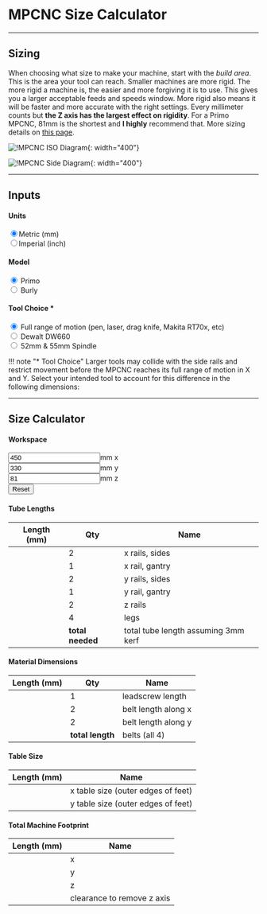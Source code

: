 <script src="https://code.jquery.com/jquery-1.9.1.min.js"></script>

# MPCNC Size Calculator
----

## Sizing

When choosing what size to make your machine, start with the _build area_. This is the area your
tool can reach. Smaller machines are more rigid. The more rigid a machine is, the easier and more
forgiving it is to use. This gives you a larger acceptable feeds and speeds window. More rigid
also means it will be faster and more accurate with the right settings. Every millimeter counts but
**the Z axis has the largest effect on rigidity**. For a Primo MPCNC, 81mm is the shortest and **I
highly** recommend that. More sizing details on [this page](https://www.v1engineering.com/assembly/machine-size/).

![!MPCNC ISO Diagram](https://www.v1engineering.com/wp-content/uploads/2020/06/ISO-Diagram2.jpg){: width="400"}

![!MPCNC Side Diagram](https://www.v1engineering.com/wp-content/uploads/2020/06/Primo-Calc-diagram-1.jpg){: width="400"}

----
## Inputs

#### Units
<input type="radio" onchange="to_mm()" name="units" value="mm" checked>Metric (mm)<br/>
<input type="radio" onchange="to_inch()" name="units" value="inches">Imperial (inch)<br/>

#### Model
<input type="radio" onchange="from_working()" name="model" value="Primo" checked> Primo<br/>
<input type="radio" onchange="from_working()" name="model" value="Burly"> Burly<br/>

#### Tool Choice \*
<input type="radio" onchange="from_working()" name="tool" value="Pen" checked> Full range of motion (pen, laser, drag knife, Makita RT70x, etc)<br/>
<input type="radio" onchange="from_working()" name="tool" value="DW660"> Dewalt DW660<br/>
<input type="radio" onchange="from_working()" name="tool" value="55mm"> 52mm & 55mm Spindle<br/>

!!! note "* Tool Choice"
    Larger tools may collide with the side rails and restrict movement
    before the MPCNC reaches its full range of motion in X and Y.
    Select your intended tool to account for this difference in the following dimensions:

----

## Size Calculator

#### Workspace
<!-- These "value"s are going to be overwritten by the reset_work() function below. -->
<input class="calc" type="number" onchange="from_working()" name="xwork" value="450" size="6"><span class="units">mm</span> x<br/>
<input class="calc" type="number" onchange="from_working()" name="ywork" value="330" size="6"><span class="units">mm</span> y<br/>
<input class="calc" type="number" onchange="from_working()" name="zwork" value="81" size="6"><span class="units">mm</span> z<br/>
<button class="reset" onclick="reset_work()">Reset</button>

#### Tube Lengths
|Length (<span class="units">mm</span>)| Qty | Name |
|--------------------------------------|-----|------|
|<span name="xrails"     ></span>|2|x rails, sides|
|<span name="xgantryrail"></span>|1|x rail, gantry|
|<span name="yrails"     ></span>|2|y rails, sides|
|<span name="ygantryrail"></span>|1|y rail, gantry|
|<span name="zrails"     ></span>|2|z rails|
|<span name="zlegs"      ></span>|4|legs|
|<span name="rail_total" ></span>|**total needed**| total tube length assuming 3mm kerf|

#### Material Dimensions
|Length (<span class="units">mm</span>)| Qty | Name |
|--------------------------------------|-----|------|
|<span name="leadscrew" ></span>|1|leadscrew length|
|<span name="xbelts"    ></span>|2|belt length along x|
|<span name="ybelts"    ></span>|2|belt length along y|
|<span name="belt_total"></span>|**total length**| belts (all 4)|

#### Table Size
|Length (<span class="units">mm</span>)| Name |
|--------------------------------------|------|
|<span name="xtable"></span>|x table size (outer edges of feet)|
|<span name="ytable"></span>|y table size (outer edges of feet)|

#### Total Machine Footprint
|Length (<span class="units">mm</span>)| Name |
|--------------------------------------|------|
|<span name="xbound" ></span>|x|
|<span name="ybound" ></span>|y|
|<span name="zbound" ></span>|z|
|<span name="zbound2"></span>|clearance to remove z axis|

<script>

function get_unit_convert() {
  // Get the currently chosen units.
  var units = $("input[name=units]:checked").val();

  // Get the multiplier.
  var unit_convert = 1.0;
  if (units == "mm") {
    // We have mm selected.
    unit_convert = 1.0;
  } else if (units == "inches") {
    // We have inches selected.
    unit_convert = 1.0/25.4;
  }
  else {
    alert("internal error: unrecognized units " + units);
  }
  return unit_convert;
}

function get_offsets() {

  const unit_convert = get_unit_convert();

  var burly = {};
  burly.xrail_minus_work = 264 * unit_convert;
  burly.xgantryrail_minus_work = 264 * unit_convert;
  burly.yrail_minus_work = 264 * unit_convert;
  burly.ygantryrail_minus_work = 264 * unit_convert;
  burly.zrail_minus_work = 190 * unit_convert;
  burly.zleg_minus_work = -13 * unit_convert;
  burly.xtable_minus_rail = 20 * unit_convert;
  burly.ytable_minus_rail = 20 * unit_convert;
  burly.xbound_minus_rail = 30 * unit_convert;
  burly.ybound_minus_rail = 30 * unit_convert;
  burly.zbound_minus_rail_and_work = 50 * unit_convert;
  burly.zleadscrew_minus_work = 76 * unit_convert;
  burly.xbelt_minus_rail = 136 * unit_convert;
  burly.ybelt_minus_rail = 136 * unit_convert;
  burly.kerf = 3 * unit_convert;

  var primo = {};
  primo.xrail_minus_work = 304 * unit_convert;
  primo.xgantryrail_minus_work = 249 * unit_convert;
  primo.yrail_minus_work = 313 * unit_convert;
  primo.ygantryrail_minus_work = 258 * unit_convert;
  primo.zrail_minus_work = 190 * unit_convert;
  primo.zleg_minus_work = -21 * unit_convert;
  primo.xtable_minus_rail = -34 * unit_convert;
  primo.ytable_minus_rail = -34 * unit_convert;
  primo.xbound_minus_rail = 68 * unit_convert;
  primo.ybound_minus_rail = 68 * unit_convert;
  primo.zbound_minus_rail_and_work = 50 * unit_convert;
  primo.zleadscrew_minus_work = 50 * unit_convert;
  primo.xbelt_minus_rail = 50 * unit_convert;
  primo.ybelt_minus_rail = 50 * unit_convert;
  primo.kerf = 3 * unit_convert;

  var tool = $("input[name=tool]:checked").val();
  if (tool == "Pen") {
    // don't clip the working space at all
  }
  else if (tool == "DW660") {
    // working space clipped by this much (not necessarily the same between burly and primo
    burly.xrail_minus_work = burly.xrail_minus_work + 10 * unit_convert;
    burly.xgantryrail_minus_work = burly.xgantryrail_minus_work + 10 * unit_convert;
    burly.yrail_minus_work = burly.yrail_minus_work + 8 * unit_convert;
    burly.ygantryrail_minus_work = burly.ygantryrail_minus_work + 8 * unit_convert;
    burly.zrail_minus_work = burly.zrail_minus_work + 2.75 * unit_convert;
    burly.zleg_minus_work = burly.zleg_minus_work + 2.75 * unit_convert;

    primo.xrail_minus_work = primo.xrail_minus_work + 9 * unit_convert;
    primo.xgantryrail_minus_work = primo.xgantryrail_minus_work + 9 * unit_convert;
    primo.yrail_minus_work = primo.yrail_minus_work + 9 * unit_convert;
    primo.ygantryrail_minus_work = primo.ygantryrail_minus_work + 9 * unit_convert;
    primo.zrail_minus_work = primo.zrail_minus_work + 2.75 * unit_convert;
    primo.zleg_minus_work = primo.zleg_minus_work + 2.75 * unit_convert;
  }
  else if (tool == "55mm") {
    // working space clipped by this much (not necessarily the same between burly and primo
    primo.xrail_minus_work = primo.xrail_minus_work + 3 * unit_convert;
    primo.xgantryrail_minus_work = primo.xgantryrail_minus_work + 3 * unit_convert;
    primo.yrail_minus_work = primo.yrail_minus_work + 3 * unit_convert;
    primo.ygantryrail_minus_work = primo.ygantryrail_minus_work + 3 * unit_convert;
    primo.zrail_minus_work = primo.zrail_minus_work + 2.5 * unit_convert;
    primo.zleg_minus_work = primo.zleg_minus_work + 2.5 * unit_convert;
  }
  else {
    alert("internal error: unrecognized tool " + tool);
  }

  var model = $("input[name=model]:checked").val();
  if (model == "Primo") {
    return primo;
  }
  else if (model == "Burly") {
    return burly;
  }
  else {
    alert("internal error: unrecognized model " + model);
  }
}

function to_mm() {
  // Find all the labels and change them to mm
  $(".units").text("mm");

  // Set the step attributes (you can also set other attributes here, like min, max, whatever)
  $("input[name=xwork]").attr({
    "step": 10.0
  });
  $("input[name=ywork]").attr({
    "step": 10.0
  });
  $("input[name=zwork]").attr({
    "step": 1
  });

  // Get the current values.
  var xwork = parseFloat($("input[name=xwork]").val());
  var ywork = parseFloat($("input[name=ywork]").val());
  var zwork = parseFloat($("input[name=zwork]").val());

  // Change the units.
  // This Math.round(... * 10.0) / 10.0 is to round to the step.
  $("input[name=xwork]").val(Math.round(xwork * 25.4 * 0.1) / 0.1);
  $("input[name=ywork]").val(Math.round(ywork * 25.4 * 0.1) / 0.1);
  $("input[name=zwork]").val(Math.round(zwork * 25.4));

  // Recalculate the rest of the page.
  from_working();
}

function to_inch() {
  // Find all the labels and change them to inches
  $(".units").text("inches");

  // Set the step attributes (you can also set other attributes here, like min, max, whatever)
  $("input[name=xwork]").attr({
    "step": 0.25
  });
  $("input[name=ywork]").attr({
    "step": 0.25
  });
  $("input[name=zwork]").attr({
    "step": 0.25
  });

  // Get the current values.
  var xwork = parseFloat($("input[name=xwork]").val());
  var ywork = parseFloat($("input[name=ywork]").val());
  var zwork = parseFloat($("input[name=zwork]").val());

  // Change the units.
  $("input[name=xwork]").val(clip(xwork / 25.4));
  $("input[name=ywork]").val(clip(ywork / 25.4));
  $("input[name=zwork]").val(clip(zwork / 25.4));

  // Recalculate the rest of the page.
  from_working();
}

function clip(value) {
  return Math.round(value * 4) / 4; // Round to 0.25
}

function reset_work() {
  const unit_convert = get_unit_convert();
  $("input[name=xwork]").val(clip(450 * unit_convert));
  $("input[name=ywork]").val(clip(330 * unit_convert));
  $("input[name=zwork]").val(clip(81 * unit_convert));
  from_working();
}

function from_working() {
  var offsets = get_offsets();

  var xwork = parseFloat($("input[name=xwork]").val());
  var ywork = parseFloat($("input[name=ywork]").val());
  var zwork = parseFloat($("input[name=zwork]").val());

  var xrails = xwork + offsets.xrail_minus_work;
  var xgantryrail = xwork + offsets.xgantryrail_minus_work;
  var yrails = ywork + offsets.yrail_minus_work;
  var ygantryrail = ywork + offsets.ygantryrail_minus_work;
  var zrails = zwork + offsets.zrail_minus_work;
  var zlegs = zwork + offsets.zleg_minus_work;
  var rail_total = xrails*2 + xgantryrail + yrails*2 + ygantryrail + zrails*2 + zlegs*4 + 12*offsets.kerf;
  var leadscrew = zwork + offsets.zleadscrew_minus_work;
  var xbelts = xrails + offsets.xbelt_minus_rail;
  var ybelts = yrails + offsets.ybelt_minus_rail;
  var belt_total = 2*xbelts + 2*ybelts;

  var xtable = xrails + offsets.xtable_minus_rail;
  var ytable = yrails + offsets.ytable_minus_rail;
  var xbound = xrails + offsets.xbound_minus_rail;
  var ybound = yrails + offsets.ybound_minus_rail;
  var zbound = zwork + zrails + offsets.zbound_minus_rail_and_work;
  var zbound2 = zrails*2;

  ///$("input[name=xwork]").val(clip(xwork));
  ///$("input[name=ywork]").val(clip(ywork));
  ///$("input[name=zwork]").val(clip(zwork));

  $("span[name=xrails]").text(clip(xrails));
  $("span[name=xgantryrail]").text(clip(xgantryrail));
  $("span[name=yrails]").text(clip(yrails));
  $("span[name=ygantryrail]").text(clip(ygantryrail));
  $("span[name=zrails]").text(clip(zrails));
  $("span[name=zlegs]").text(clip(zlegs));
  $("span[name=rail_total]").text(clip(rail_total));
  $("span[name=leadscrew]").text(clip(leadscrew));
  $("span[name=xbelts]").text(clip(xbelts));
  $("span[name=ybelts]").text(clip(ybelts));
  $("span[name=belt_total]").text(clip(belt_total));

  $("span[name=xtable]").text(clip(xtable));
  $("span[name=ytable]").text(clip(ytable));
  $("span[name=xbound]").text(clip(xbound));
  $("span[name=ybound]").text(clip(ybound));
  $("span[name=zbound]").text(clip(zbound));
  $("span[name=zbound2]").text(clip(zbound2));
}

// Set these up the first time.
$(window).on('load', function(){
  // Get back to mm
  $("input[value=mm]").prop('checked', true);
  $("input[value=inches]").prop('checked', false);

  to_mm();

  reset_work();
});

</script>
